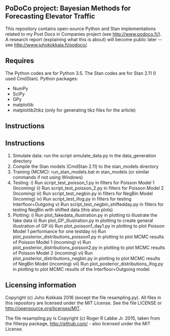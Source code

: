 ## PoDoCo project: Bayesian Methods for Forecasting Elevator Traffic

This repository contains open-source Python and Stan implementations related to my Post Docs in Companies project (see http://www.podoco.fi/). A research report (explaining what this is about) will become public later -- see http://www.juhokokkala.fi/podoco/.

## Requires
The Python codes are for Python 3.5.
The Stan codes are for Stan 2.11 (I used CmdStan).
Python packages:
 - NumPy
 - SciPy
 - GPy
 - matplotlib
 - matplotlib2tikz (only for generating tikz files for the article) 

## Instructions
## Instructions
1. Simulate data: run the script simulate_data.py in the data_generation directory
2. Compile the Stan models (CmdStan 2.11) to the stan_models directory
3. Training (MCMC): run_stan_models.bat in stan_models (or similar commands if not using Windows)
4. Testing: 
  i) Run script_test_poisson_1.py in filters for Poisson Model 1 (Incoming)
  ii) Run script_test_poisson_2.py in filters for Poisson Model 2 (Incoming)
  iii) Run script_test_negbin.py in filters for NegBin Model (Incoming)
  iv) Run script_test_ifog.py in filters for testing Interfloor+Outgoing
  v) Run script_test_negbin_shiftedday.py in filters for testing NegBin with shifted data (this also plots)
5. Plotting: 
  i) Run plot_fakedata_illustration.py in plotting to illustrate the fake data
  ii) Run plot_GP_illustration.py in plotting to create general illustration of GP
  iii) Run plot_poisson1_day1.py in plotting to plot Poisson Model 1 performance
              for one testday
  iv) Run plot_posterior_distributions_poisson1.py in plotting to plot MCMC results
                 of Poisson Model 1 (incoming)
  v) Run plot_posterior_distributions_poisson2.py in plotting to plot MCMC results
                 of Poisson Model 2 (incoming)
  vi) Run plot_posterior_distributions_negbin.py in plotting to plot MCMC results
                 of NegBin Model (incoming)
  vii) Run plot_posterior_distributions_ifog.py in plotting to plot MCMC results
                 of the Interfloor+Outgoing model.

## Licensing information

Copyright (c) Juho Kokkala 2016 (except the file resampling.py). All files in this repository are licensed under the MIT License. See the file LICENSE or http://opensource.org/licenses/MIT. 

The file resampling.py is Copyright (c) Roger R Labbe Jr. 2015,  taken from the filterpy package, http://github.com/ - also licensed under the MIT License.